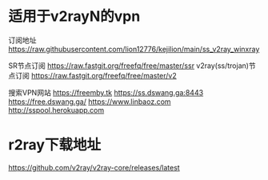 # 适用于v2rayN的vpn
订阅地址
https://raw.githubusercontent.com/lion12776/kejilion/main/ss_v2ray_winxray

SR节点订阅
https://raw.fastgit.org/freefq/free/master/ssr
v2ray(ss/trojan)节点订阅
https://raw.fastgit.org/freefq/free/master/v2

搜索VPN网站
https://freemby.tk
https://ss.dswang.ga:8443
https://free.dswang.ga/
https://www.linbaoz.com
http://sspool.herokuapp.com

# r2ray下载地址
https://github.com/v2ray/v2ray-core/releases/latest
